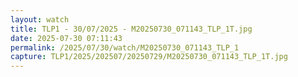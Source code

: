 ```yaml
---
layout: watch
title: TLP1 - 30/07/2025 - M20250730_071143_TLP_1T.jpg
date: 2025-07-30 07:11:43
permalink: /2025/07/30/watch/M20250730_071143_TLP_1
capture: TLP1/2025/202507/20250729/M20250730_071143_TLP_1T.jpg
---
```

